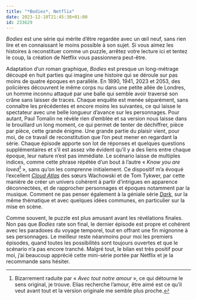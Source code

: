 ```yaml
---
title: "*Bodies*, Netflix"
date: 2023-12-10T21:45:38+01:00
id: 233629 
---
```


*Bodies* est une série qui mérite d’être regardée avec un œil neuf, sans rien lire et en connaissant le moins possible à son sujet. Si vous aimez les histoires à reconstituer comme un puzzle, arrêtez votre lecture ici et tentez le coup, la création de Netflix vous passionnera peut-être. 

Adaptation d’un roman graphique, *Bodies* est presque un long-métrage découpé en huit parties qui imagine une histoire qui se déroule sur pas moins de quatre époques en parallèle. En 1890, 1941, 2023 et 2053, des policières découvrent le même corps nu dans une petite allée de Londres, un homme inconnu attaqué par une balle qui semble avoir traversé son crâne sans laisser de traces. Chaque enquête est menée séparément, sans connaître les précédentes et encore moins les suivantes, ce qui laisse le spectateur avec une belle longueur d’avance sur les personnages. Pour autant, Paul Tomalin ne révèle rien d’emblée et sa version nous laisse dans le brouillard un long moment, ce qui permet de tenter de déchiffrer, pièce par pièce, cette grande énigme. Une grande partie du plaisir vient, pour moi, de ce travail de reconstitution que l’on peut mener en regardant la série. Chaque épisode apporte son lot de réponses et quelques questions supplémentaires et s’il est assez vite évident qu’il y a des liens entre chaque époque, leur nature n’est pas immédiate. Le scénario laisse de multiples indices, comme cette phrase répétée d’un bout à l’autre « *Know you are loved*[^1] », sans qu’on les comprenne initialement. Ce dispositif m’a évoqué l’excellent [*Cloud Atlas*](https://voiretmanger.fr/cloud-atlas-wachowski-tykwer/) des sœurs Wachowski et de Tom Tykwer, par cette manière de créer un univers cohérent à partir d’intrigues en apparence déconnectées, et de rapprocher personnages et époques notamment par la musique. Comment ne pas penser également à la géniale série [*Dark*](https://voiretmanger.fr/dark-odar-friese-netflix/), sur la même thématique et avec quelques idées communes, en particulier sur la mise en scène. 

Comme souvent, le puzzle est plus amusant avant les révélations finales. Non pas que *Bodies* rate son final, le dernier épisode est propre et cohérent avec les paradoxes du voyage temporel, tout en offrant une fin mignonne à ses personnages. Le meilleur reste néanmoins pour moi les premiers épisodes, quand toutes les possibilités sont toujours ouvertes et que le scénario n’a pas encore tranché. Malgré tout, le bilan est très positif pour moi, j’ai beaucoup apprécié cette mini-série portée par Netflix et je la recommande sans hésiter. 

[^1]: Bizarrement raduite par « *Avec tout notre amour* », ce qui détourne le sens original, je trouve. Elias recherche l’amour, être aimé est ce qu’il veut avant tout et la version originale me semble plus proche.